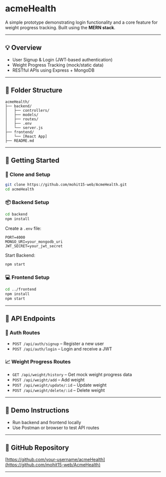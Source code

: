 # acmeHealth

A simple prototype demonstrating login functionality and a core feature for weight progress tracking. Built using the **MERN stack**.

---

## 💡 Overview
- User Signup & Login (JWT-based authentication)
- Weight Progress Tracking (mock/static data)
- RESTful APIs using Express + MongoDB

---

## 📂 Folder Structure
```
acmeHealth/
├── backend/
│   ├── controllers/
│   ├── models/
│   ├── routes/
│   ├── .env
│   └── server.js
├── frontend/
│   └── [React App]
├── README.md
```

---

## 🚀 Getting Started

### 🔧 Clone and Setup
```bash
git clone https://github.com/mohit15-web/AcmeHealth.git
cd acmeHealth
```

### 📦 Backend Setup
```bash
cd backend
npm install
```

Create a `.env` file:
```env
PORT=4000
MONGO_URI=your_mongodb_uri
JWT_SECRET=your_jwt_secret
```

Start Backend:
```bash
npm start
```

### 💻 Frontend Setup
```bash
cd ../frontend
npm install
npm start
```

---

## 🔌 API Endpoints

### 🔐 Auth Routes
- `POST /api/auth/signup` – Register a new user
- `POST /api/auth/login` – Login and receive a JWT

### 📈 Weight Progress Routes
- `GET /api/weight/history` – Get mock weight progress data
- `POST /api/weight/add` – Add weight
- `POST /api/weight/update/:id` – Update weight
- `POST /api/weight/delete/:id` – Delete weight

---

## 🧪 Demo Instructions
- Run backend and frontend locally
- Use Postman or browser to test API routes

---

## 🔗 GitHub Repository
[https://github.com/your-username/acmeHealth](https://github.com/mohit15-web/AcmeHealth)

---


